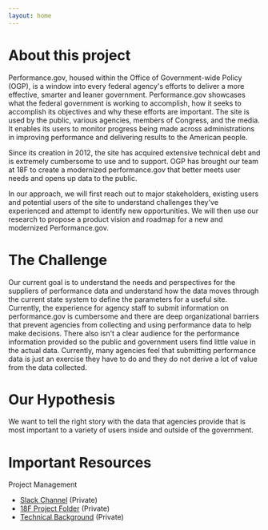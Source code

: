 ```yaml
---
layout: home
---
```


# About this project 

Performance.gov, housed within the Office of Government-wide Policy (OGP), is a window into every federal agency's efforts to deliver a more effective, smarter and leaner government. Performance.gov showcases what the federal government is working to accomplish, how it seeks to accomplish its objectives and why these efforts are important. The site is used by the public, various agencies, members of Congress, and the media. It enables its users to monitor progress being made across administrations in improving performance and delivering results to the American people.

Since its creation in 2012, the site has acquired extensive technical debt and is extremely cumbersome to use and to support. OGP has brought our team at 18F to create a modernized performance.gov that better meets user needs and opens up data to the public.

In our approach, we will first reach out to major stakeholders, existing users and potential users of the site to understand challenges they've experienced and attempt to identify new opportunities. We will then use our research to propose a product vision and roadmap for a new and modernized Performance.gov.

# The Challenge 
Our current goal is to understand the needs and perspectives for the suppliers of performance data and understand how the data moves through the current state system to define the parameters for a useful site. Currently, the experience for agency staff to submit information on performance.gov is cumbersome and there are deep organizational barriers that prevent agencies from collecting and using performance data to help make decisions. There also isn't a clear audience for the performance information provided so the public and government users find little value in the actual data. Currently, many agencies feel that submitting performance data is just an exercise they have to do and they do not derive a lot of value from the data collected.

# Our Hypothesis
We want to tell the right story with the data that agencies provide that is most important to a variety of users inside and outside of the government.


# Important Resources 
Project Management
* [Slack Channel](https://gsa-tts.slack.com/messages/C79M78VQC/convo/G0LSHU0PP-1510239239.000251/) (Private)
* [18F Project Folder](https://drive.google.com/drive/u/1/folders/0Bykd9KmMpACXRUl2RDdGZjNucFk?ths=true) (Private)
* [Technical Background](https://drive.google.com/drive/folders/0B2stDO5hLAHkWUlucVhlTzZ0dzQ) (Private)
